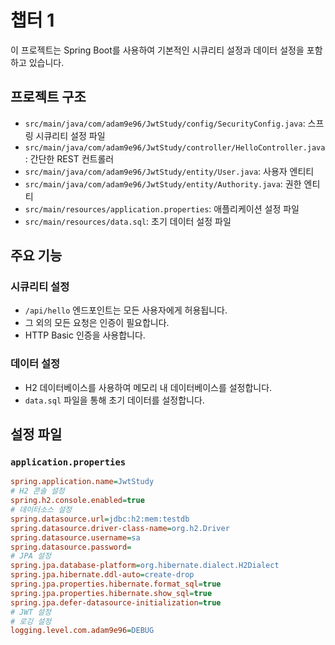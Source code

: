 # 챕터 1

이 프로젝트는 Spring Boot를 사용하여 기본적인 시큐리티 설정과 데이터 설정을 포함하고 있습니다.

## 프로젝트 구조

- `src/main/java/com/adam9e96/JwtStudy/config/SecurityConfig.java`: 스프링 시큐리티 설정 파일
- `src/main/java/com/adam9e96/JwtStudy/controller/HelloController.java`: 간단한 REST 컨트롤러
- `src/main/java/com/adam9e96/JwtStudy/entity/User.java`: 사용자 엔티티
- `src/main/java/com/adam9e96/JwtStudy/entity/Authority.java`: 권한 엔티티
- `src/main/resources/application.properties`: 애플리케이션 설정 파일
- `src/main/resources/data.sql`: 초기 데이터 설정 파일

## 주요 기능

### 시큐리티 설정

- `/api/hello` 엔드포인트는 모든 사용자에게 허용됩니다.
- 그 외의 모든 요청은 인증이 필요합니다.
- HTTP Basic 인증을 사용합니다.

### 데이터 설정

- H2 데이터베이스를 사용하여 메모리 내 데이터베이스를 설정합니다.
- `data.sql` 파일을 통해 초기 데이터를 설정합니다.

## 설정 파일

### `application.properties`

```ini
spring.application.name=JwtStudy
# H2 콘솔 설정
spring.h2.console.enabled=true
# 데이터소스 설정
spring.datasource.url=jdbc:h2:mem:testdb
spring.datasource.driver-class-name=org.h2.Driver
spring.datasource.username=sa
spring.datasource.password=
# JPA 설정
spring.jpa.database-platform=org.hibernate.dialect.H2Dialect
spring.jpa.hibernate.ddl-auto=create-drop
spring.jpa.properties.hibernate.format_sql=true
spring.jpa.properties.hibernate.show_sql=true
spring.jpa.defer-datasource-initialization=true
# JWT 설정
# 로깅 설정
logging.level.com.adam9e96=DEBUG
